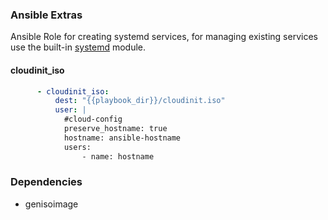

### Ansible Extras

Ansible Role for creating systemd services, for managing existing services use the built-in [systemd](https://docs.ansible.com/ansible/latest/modules/systemd_module.html) module.

#### cloudinit_iso

```yaml
      - cloudinit_iso:
          dest: "{{playbook_dir}}/cloudinit.iso"
          user: |
            #cloud-config
            preserve_hostname: true
            hostname: ansible-hostname
            users:
                - name: hostname
```

### Dependencies

- genisoimage